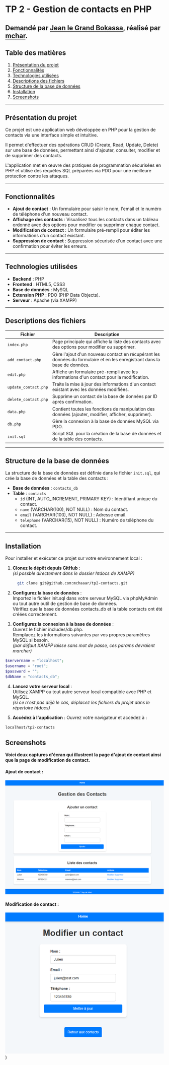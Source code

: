 # TP 2 - Gestion de contacts en PHP

## Demandé par [Jean le Grand Bokassa](https://github.com/jlbokass), réalisé par [mchar](https://github.com/mchaaar).

## Table des matières
1. [Présentation du projet](#présentation-du-projet)
2. [Fonctionnalités](#fonctionnalités)
3. [Technologies utilisées](#technologies-utilisées)
4. [Descriptions des fichiers](#descriptions-des-fichiers)
5. [Structure de la base de données](#structure-de-la-base-de-données)
6. [Installation](#installation)
7. [Screenshots](#screenshots)

---

## Présentation du projet
Ce projet est une application web développée en PHP pour la gestion de contacts via une interface simple et intuitive.  

Il permet d'effectuer des opérations CRUD (Create, Read, Update, Delete) sur une base de données, permettant ainsi d'ajouter, consulter, modifier et de supprimer des contacts.  

L'application met en œuvre des pratiques de programmation sécurisées en PHP et utilise des requêtes SQL préparées via PDO pour une meilleure protection contre les attaques.  

---

## Fonctionnalités
- **Ajout de contact** : Un formulaire pour saisir le nom, l'email et le numéro de téléphone d'un nouveau contact.
- **Affichage des contacts** : Visualisez tous les contacts dans un tableau ordonné avec des options pour modifier ou supprimer chaque contact.
- **Modification de contact** : Un formulaire pré-rempli pour éditer les informations d'un contact existant.
- **Suppression de contact** : Suppression sécurisée d'un contact avec une confirmation pour éviter les erreurs.

---

## Technologies utilisées
- **Backend** : PHP
- **Frontend** : HTML5, CSS3
- **Base de données** : MySQL
- **Extension PHP** : PDO (PHP Data Objects).
- **Serveur** : Apache (via XAMPP)

---

## Descriptions des fichiers

| Fichier              | Description |
|----------------------|-------------|
| `index.php`          | Page principale qui affiche la liste des contacts avec des options pour modifier ou supprimer. |
| `add_contact.php`    | Gère l'ajout d'un nouveau contact en récupérant les données du formulaire et en les enregistrant dans la base de données. |
| `edit.php`           | Affiche un formulaire pré-rempli avec les informations d'un contact pour la modification. |
| `update_contact.php` | Traite la mise à jour des informations d'un contact existant avec les données modifiées. |
| `delete_contact.php` | Supprime un contact de la base de données par ID après confirmation. |
| `data.php`           | Contient toutes les fonctions de manipulation des données (ajouter, modifier, afficher, supprimer). |
| `db.php`             | Gère la connexion à la base de données MySQL via PDO. |
| `init.sql`           | Script SQL pour la création de la base de données et de la table des contacts. |

---

## Structure de la base de données
La structure de la base de données est définie dans le fichier `init.sql`, qui crée la base de données et la table des contacts :

- **Base de données** : `contacts_db`
- **Table** : `contacts`
  - `id` (INT, AUTO_INCREMENT, PRIMARY KEY) : Identifiant unique du contact.
  - `name` (VARCHAR(100), NOT NULL) : Nom du contact.
  - `email` (VARCHAR(100), NOT NULL) : Adresse email.
  - `telephone` (VARCHAR(15), NOT NULL) : Numéro de téléphone du contact.

---

## Installation
Pour installer et exécuter ce projet sur votre environnement local :

1. **Clonez le dépôt depuis GitHub** :  
  *(si possble directement dans le dossier htdocs de XAMPP)*
   ```bash
     git clone git@github.com:mchaaar/tp2-contacts.git
   ```

3. **Configurez la base de données** :  
Importez le fichier init.sql dans votre serveur MySQL via phpMyAdmin ou tout autre outil de gestion de base de données.  
Vérifiez que la base de données contacts_db et la table contacts ont été créées correctement.  

4. **Configurez la connexion à la base de données** :  
Ouvrez le fichier includes/db.php.  
Remplacez les informations suivantes par vos propres paramètres MySQL si besoin.  
*(par défaut XAMPP laisse sans mot de passe, ces params devraient marcher)*  
```php
$servername = "localhost";
$username = "root";
$password = "";
$dbName = "contacts_db";
```

4. **Lancez votre serveur local** :  
Utilisez XAMPP ou tout autre serveur local compatible avec PHP et MySQL.  
*(si ce n'est pas déjà le cas, déplacez les fichiers du projet dans le répertoire htdocs)*

5. **Accédez à l'application** :
Ouvrez votre navigateur et accédez à :  
```
localhost/tp2-contacts
```

## Screenshots
**Voici deux captures d'écran qui illustrent la page d'ajout de contact ainsi que la page de modification de contact.**

#### Ajout de contact :

![capture d'écran de la page d'ajout de contact](https://github.com/mchaaar/tp2-contacts/blob/main/github/gestionDesContactsHome.png)

#### Modification de contact :

![capture d'écran de la page de modification de contact](https://github.com/mchaaar/tp2-contacts/blob/main/github/gestionDesContactsModification.png))
